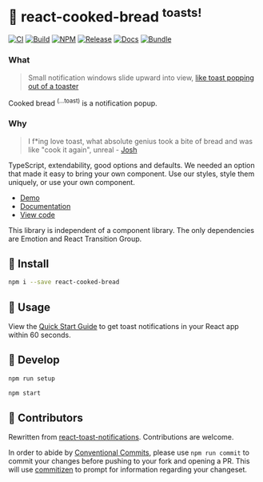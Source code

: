 # 🍞 react-cooked-bread <sup>toasts!</sup>

[![CI](https://github.com/brettinternet/react-cooked-bread/workflows/CI/badge.svg)](https://github.com/brettinternet/react-cooked-bread/actions?query=workflow%3ACI) [![Build](https://github.com/brettinternet/react-cooked-bread/workflows/Publish/badge.svg)](https://github.com/brettinternet/react-cooked-bread/actions?query=workflow%3APublish) [![NPM](https://img.shields.io/npm/v/react-cooked-bread?logo=npm)](https://www.npmjs.com/package/react-cooked-bread) [![Release](https://img.shields.io/github/v/release/brettinternet/react-cooked-bread)](https://github.com/brettinternet/react-cooked-bread/releases) [![Docs](https://img.shields.io/website?down_color=critical&down_message=offline&label=docs&up_color=brightgreen&up_message=online&url=https%3A%2F%2Fbrettinternet.github.io%2Freact-cooked-bread%2F)](https://brettinternet.github.io/react-cooked-bread/) [![Bundle](https://img.shields.io/badge/bundle-view-informational)](https://brettinternet.com/react-cooked-bread/bundle-analysis)

### What

> Small notification windows slide upward into view, [like toast popping out of a toaster](https://en.wikipedia.org/wiki/Pop-up_notification)

Cooked bread <sup>(...toast)</sup> is a notification popup.

### Why

> I f\*ing love toast, what absolute genius took a bite of bread and was like "cook it again", unreal - [Josh](https://twitter.com/LoserCrew/status/1039294149667770368?s=20)

TypeScript, extendability, good options and defaults. We needed an option that made it easy to bring your own component. Use our styles, style them uniquely, or use your own component.

- [Demo](https://brettinternet.github.io/react-cooked-bread/)
- [Documentation](https://brettinternet.github.io/react-cooked-bread/quick-start)
- [View code](./packages/react-cooked-bread/src)

This library is independent of a component library. The only dependencies are Emotion and React Transition Group.

## 🥐 Install

```sh
npm i --save react-cooked-bread
```

## 🥖 Usage

View the [Quick Start Guide](https://brettinternet.github.io/react-cooked-bread/quick-start) to get toast notifications in your React app within 60 seconds.

## 🥯 Develop

```sh
npm run setup

npm start
```

## 🥪 Contributors

Rewritten from [react-toast-notifications](https://github.com/jossmac/react-toast-notifications). Contributions are welcome.

In order to abide by [Conventional Commits](https://www.conventionalcommits.org/en/v1.0.0/), please use `npm run commit` to commit your changes before pushing to your fork and opening a PR. This will use [commitizen](https://github.com/commitizen/cz-cli) to prompt for information regarding your changeset.
